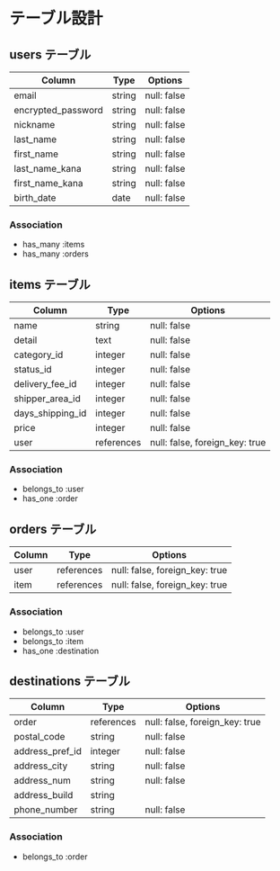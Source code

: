 # テーブル設計

## users テーブル

| Column             | Type      | Options     |
| ------------------ | --------- | ----------- |
| email              | string    | null: false |
| encrypted_password | string    | null: false |
| nickname           | string    | null: false |
| last_name          | string    | null: false |
| first_name         | string    | null: false |
| last_name_kana     | string    | null: false |
| first_name_kana    | string    | null: false |
| birth_date         | date      | null: false |


### Association

- has_many :items
- has_many :orders

## items テーブル

| Column           | Type       | Options                        |
| ---------------- | ---------- | ------------------------------ |
| name             | string     | null: false                    |
| detail           | text       | null: false                    |
| category_id      | integer    | null: false                    |
| status_id        | integer    | null: false                    |
| delivery_fee_id  | integer    | null: false                    |
| shipper_area_id  | integer    | null: false                    |
| days_shipping_id | integer    | null: false                    |
| price            | integer    | null: false                    |
| user             | references | null: false, foreign_key: true |

### Association

- belongs_to :user
- has_one :order

## orders テーブル

| Column    | Type       | Options                        |
| --------- | ---------- | ------------------------------ |
| user      | references | null: false, foreign_key: true |
| item      | references | null: false, foreign_key: true |

### Association

- belongs_to :user
- belongs_to :item
- has_one :destination

## destinations テーブル

| Column          | Type       | Options                        |
| --------------- | ---------- | ------------------------------ |
| order           | references | null: false, foreign_key: true |
| postal_code     | string     | null: false                    |
| address_pref_id | integer    | null: false                    |
| address_city    | string     | null: false                    |
| address_num     | string     | null: false                    |
| address_build   | string     |                                |
| phone_number    | string     | null: false                    |

### Association

- belongs_to :order
